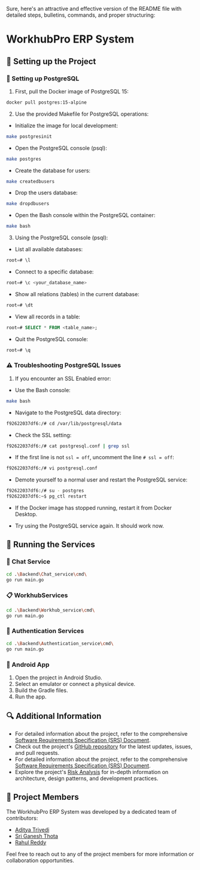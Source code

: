 Sure, here's an attractive and effective version of the README file with detailed steps, bulletins, commands, and proper structuring:

# WorkhubPro ERP System

## 📱 Setting up the Project

### 🐘 Setting up PostgreSQL

1. First, pull the Docker image of PostgreSQL 15:

```bash
docker pull postgres:15-alpine
```

2. Use the provided Makefile for PostgreSQL operations:

- Initialize the image for local development:

```bash
make postgresinit
```

- Open the PostgreSQL console (psql):

```bash
make postgres
```

- Create the database for users:

```bash
make createdbusers
```

- Drop the users database:

```bash
make dropdbusers
```

- Open the Bash console within the PostgreSQL container:

```bash
make bash
```

3. Using the PostgreSQL console (psql):

- List all available databases:

```sql
root=# \l
```

- Connect to a specific database:

```sql
root=# \c <your_database_name>
```

- Show all relations (tables) in the current database:

```sql
root=# \dt
```

- View all records in a table:

```sql
root=# SELECT * FROM <table_name>;
```

- Quit the PostgreSQL console:

```sql
root=# \q
```

### ⚠️ Troubleshooting PostgreSQL Issues

1. If you encounter an SSL Enabled error:

- Use the Bash console:

```bash
make bash
```

- Navigate to the PostgreSQL data directory:

```bash
f92622037df6:/# cd /var/lib/postgresql/data
```

- Check the SSL setting:

```bash
f92622037df6:/# cat postgresql.conf | grep ssl
```

- If the first line is not `ssl = off`, uncomment the line `# ssl = off`:

```bash
f92622037df6:/# vi postgresql.conf
```

- Demote yourself to a normal user and restart the PostgreSQL service:

```bash
f92622037df6:/# su - postgres
f92622037df6:~$ pg_ctl restart
```

- If the Docker image has stopped running, restart it from Docker Desktop.

- Try using the PostgreSQL service again. It should work now.

## 🚀 Running the Services

### 💬 Chat Service

```bash
cd .\Backend\Chat_service\cmd\
go run main.go
```

### 📋 WorkhubServices

```bash
cd .\Backend\Workhub_service\cmd\
go run main.go
```

### 🔐 Authentication Services

```bash
cd .\Backend\Authentication_service\cmd\
go run main.go
```

### 📲 Android App

1. Open the project in Android Studio.
2. Select an emulator or connect a physical device.
3. Build the Gradle files.
4. Run the app.

## 🔍 Additional Information

- For detailed information about the project, refer to the comprehensive [Software Requirements Specification (SRS) Document](https://github.com/sriganeshres/WorkHub-Pro/blob/production/Final%20SRS.pdf).
- Check out the project's [GitHub repository](https://github.com/sriganeshres/WorkHub-Pro) for the latest updates, issues, and pull requests.
- For detailed information about the project, refer to the comprehensive [Software Requirements Specification (SRS) Document](https://github.com/sriganeshres/WorkHub-Pro/blob/production/Final%20SRS.pdf).
- Explore the project's [Risk Analysis](https://github.com/sriganeshres/WorkHub-Pro/blob/production/Risk%20Analysis%20and%20Mitigation%20Plan%20.pdf) for in-depth information on architecture, design patterns, and development practices.

## 👥 Project Members

The WorkhubPro ERP System was developed by a dedicated team of contributors:

- [Aditya Trivedi](https://github.com/adit4443ya)
- [Sri Ganesh Thota](https://github.com/sriganeshres)
- [Rahul Reddy](https://github.com/rahulrangers)

Feel free to reach out to any of the project members for more information or collaboration opportunities.
